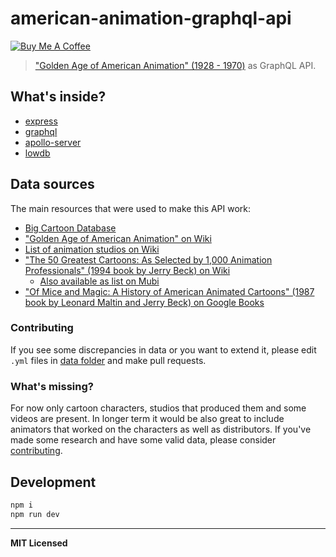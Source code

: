 # american-animation-graphql-api

<a href="https://www.buymeacoffee.com/voronianski" target="_blank"><img src="https://www.buymeacoffee.com/assets/img/custom_images/orange_img.png" height="20" alt="Buy Me A Coffee" style="height: auto !important;width: auto !important;" ></a>

> ["Golden Age of American Animation" (1928 - 1970)](https://en.wikipedia.org/wiki/Golden_age_of_American_animation) as GraphQL API.

## What's inside?

- [express](https://github.com/expressjs/express)
- [graphql](https://github.com/graphql/graphql-js)
- [apollo-server](https://github.com/apollographql/apollo-server)
- [lowdb](https://github.com/typicode/lowdb)

## Data sources

The main resources that were used to make this API work:

- [Big Cartoon Database](https://www.bcdb.com)
- ["Golden Age of American Animation" on Wiki](https://en.wikipedia.org/wiki/Golden_age_of_American_animation)
- [List of animation studios on Wiki](https://en.wikipedia.org/wiki/List_of_animation_studios)
- ["The 50 Greatest Cartoons: As Selected by 1,000 Animation Professionals" (1994 book by Jerry Beck) on Wiki](https://en.wikipedia.org/wiki/The_50_Greatest_Cartoons)
  - [Also available as list on Mubi](https://mubi.com/lists/the-50-greatest-cartoons-as-selected-by-1000-animation-professionals)
- ["Of Mice and Magic: A History of American Animated Cartoons" (1987 book by Leonard Maltin and Jerry Beck) on Google Books](https://books.google.com/books/about/Of_Mice_and_Magic.html?id=NGkcAQAAIAAJ)

### Contributing

If you see some discrepancies in data or you want to extend it, please edit `.yml` files in [data folder](https://github.com/voronianski/american-animation-graphql-api/tree/master/data) and make pull requests.

### What's missing?

For now only cartoon characters, studios that produced them and some videos are present. In longer term it would be also great to include animators that worked on the characters as well as distributors. If you've made some research and have some valid data, please consider [contributing](https://github.com/voronianski/american-animation-graphql-api#contributing).

## Development

```bash
npm i
npm run dev
```

---

**MIT Licensed**
